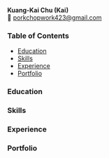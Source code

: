 
**Kuang-Kai Chu (Kai)**  
:email: porkchopwork423@gmail.com  

### Table of Contents
* [Education](#education)
* [Skills](#skills)
* [Experience](#experience)
* [Portfolio](#portfolio)

### Education

### Skills

### Experience

### Portfolio
 


